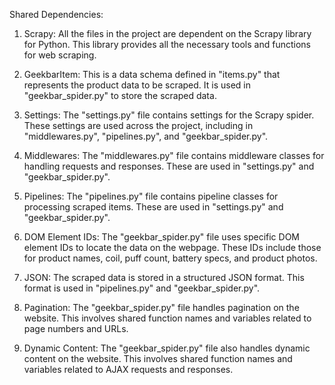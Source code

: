 Shared Dependencies:

1. Scrapy: All the files in the project are dependent on the Scrapy library for Python. This library provides all the necessary tools and functions for web scraping.

2. GeekbarItem: This is a data schema defined in "items.py" that represents the product data to be scraped. It is used in "geekbar_spider.py" to store the scraped data.

3. Settings: The "settings.py" file contains settings for the Scrapy spider. These settings are used across the project, including in "middlewares.py", "pipelines.py", and "geekbar_spider.py".

4. Middlewares: The "middlewares.py" file contains middleware classes for handling requests and responses. These are used in "settings.py" and "geekbar_spider.py".

5. Pipelines: The "pipelines.py" file contains pipeline classes for processing scraped items. These are used in "settings.py" and "geekbar_spider.py".

6. DOM Element IDs: The "geekbar_spider.py" file uses specific DOM element IDs to locate the data on the webpage. These IDs include those for product names, coil, puff count, battery specs, and product photos.

7. JSON: The scraped data is stored in a structured JSON format. This format is used in "pipelines.py" and "geekbar_spider.py".

8. Pagination: The "geekbar_spider.py" file handles pagination on the website. This involves shared function names and variables related to page numbers and URLs.

9. Dynamic Content: The "geekbar_spider.py" file also handles dynamic content on the website. This involves shared function names and variables related to AJAX requests and responses.